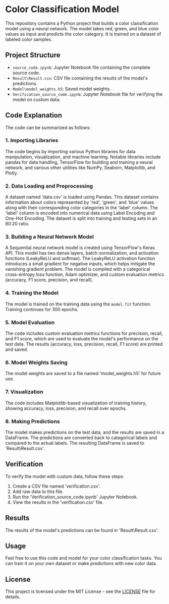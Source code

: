 # Color Classification Model

This repository contains a Python project that builds a color classification model using a neural network. The model takes red, green, and blue color values as input and predicts the color category. It is trained on a dataset of labeled color samples.

## Project Structure

- `source_code.ipynb`: Jupyter Notebook file containing the complete source code.
- `Result\Result.csv`: CSV file containing the results of the model's predictions.
- `Model\model_weights.h5`: Saved model weights.
- `Verification_source_code.ipynb`: Jupyter Notebook file for verifying the model on custom data.

## Code Explanation

The code can be summarized as follows:

### 1. Importing Libraries

The code begins by importing various Python libraries for data manipulation, visualization, and machine learning. Notable libraries include pandas for data handling, TensorFlow for building and training a neural network, and various other utilities like NumPy, Seaborn, Matplotlib, and Plotly.

### 2. Data Loading and Preprocessing

A dataset named 'data.csv' is loaded using Pandas. This dataset contains information about colors represented by 'red', 'green', and 'blue' values along with their corresponding color categories in the 'label' column. The 'label' column is encoded into numerical data using Label Encoding and One-Hot Encoding. The dataset is split into training and testing sets in an 80:20 ratio.

### 3. Building a Neural Network Model

A Sequential neural network model is created using TensorFlow's Keras API. This model has two dense layers, batch normalization, and activation functions (LeakyReLU and softmax). The LeakyReLU activation function introduces a small gradient for negative inputs, which helps mitigate the vanishing gradient problem. The model is compiled with a categorical cross-entropy loss function, Adam optimizer, and custom evaluation metrics (accuracy, F1 score, precision, and recall).

### 4. Training the Model

The model is trained on the training data using the `model.fit` function. Training continues for 300 epochs.

### 5. Model Evaluation

The code includes custom evaluation metrics functions for precision, recall, and F1 score, which are used to evaluate the model's performance on the test data. The results (accuracy, loss, precision, recall, F1 score) are printed and saved.

### 6. Model Weights Saving

The model weights are saved to a file named 'model_weights.h5' for future use.

### 7. Visualization

The code includes Matplotlib-based visualization of training history, showing accuracy, loss, precision, and recall over epochs.

### 8. Making Predictions

The model makes predictions on the test data, and the results are saved in a DataFrame. The predictions are converted back to categorical labels and compared to the actual labels. The resulting DataFrame is saved to 'Result\Result.csv'.

## Verification

To verify the model with custom data, follow these steps:

1. Create a CSV file named 'verification.csv'.
2. Add raw data to this file.
3. Run the 'Verification_source_code.ipynb' Jupyter Notebook.
4. View the results in the 'verification.csv' file.

## Results

The results of the model's predictions can be found in 'Result\Result.csv'.

## Usage

Feel free to use this code and model for your color classification tasks. You can train it on your own dataset or make predictions with new color data.

## License

This project is licensed under the MIT License - see the [LICENSE](LICENSE) file for details.
